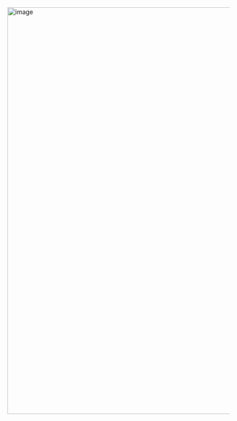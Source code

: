 <img width="1905" height="923" alt="image" src="https://github.com/user-attachments/assets/82ccb462-2395-42d7-b13b-397d6d18967b" />
